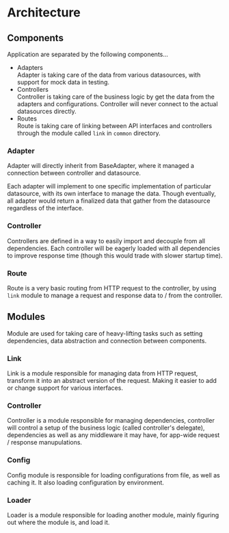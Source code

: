 # Architecture

## Components

Application are separated by the following components...

- Adapters  
Adapter is taking care of the data from various datasources, with support for
mock data in testing.
- Controllers  
Controller is taking care of the business logic by get the data from the
adapters and configurations. Controller will never connect to the actual
datasources directly.
- Routes  
Route is taking care of linking between API interfaces and controllers
through the module called `link` in `common` directory.

### Adapter

Adapter will directly inherit from BaseAdapter, where it managed a connection
between controller and datasource.

Each adapter will implement to one specific implementation of particular
datasource, with its own interface to manage the data. Though eventually,
all adapter would return a finalized data that gather from the datasource
regardless of the interface.

### Controller

Controllers are defined in a way to easily import and decouple from all
dependencies. Each controller will be eagerly loaded with all dependencies
to improve response time (though this would trade with slower startup time).

### Route

Route is a very basic routing from HTTP request to the controller, by using
`link` module to manage a request and response data to / from the controller.

## Modules

Module are used for taking care of heavy-lifting tasks such as setting
dependencies, data abstraction and connection between components.

### Link
Link is a module responsible for managing data from HTTP request, transform it
into an abstract version of the request. Making it easier to add or change
support for various interfaces.

### Controller
Controller is a module responsible for managing dependencies, controller will
control a setup of the business logic (called controller's delegate),
dependencies as well as any middleware it may have, for app-wide
request / response manupulations.

### Config
Config module is responsible for loading configurations from file, as well as
caching it. It also loading configuration by environment.

### Loader
Loader is a module responsible for loading another module, mainly figuring out
where the module is, and load it.
